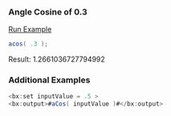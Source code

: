 ### Angle Cosine of 0.3



<a href="https://try.boxlang.io/?code=eJxLTM4v1lDQM1bQtOYCABboAt4%3D" target="_blank">Run Example</a>

```java
acos( .3 );

```

Result: 1.2661036727794992

### Additional Examples


```java
<bx:set inputValue = .5 >
<bx:output>#aCos( inputValue )#</bx:output>
```


